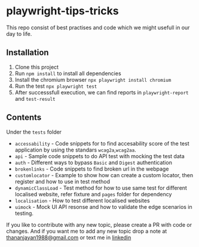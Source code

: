 # playwright-tips-tricks
This repo consist of best practises and code which we might usefull in our day to life.

## Installation
1. Clone this project
2. Run `npm install` to install all dependencies
3. Install the chromium browser `npx playwright install chromium`
4. Run the test `npx playwright test`
5. After successsfull execution, we can find reports in `playwright-report` and `test-result` 


## Contents

Under the `tests` folder
* `accessability` - Code snippets for to find accesability score of the test application by using the standars `wcag2a`,`wcag2aa`.
* `api` - Sample code snippets to do API test with mocking the test data
* `auth` - Different ways to bypass `Basic` and `Digest` authentication
* `brokenlinks` - Code snippets to find broken url in the webpage
* `customlocator` - Example to show how can create a custom locator, then register and how to use in test method
*  `dynamicClassLoad` - Test method for how to use same test for different localised website, refer fixture and `pages` folder for dependency
* `localisation` - How to test different localised websites
* `uimock` - Mock UI API resonse and how to validate the edge scenarios in testing.



If you like to contribute with any new topic, please create a PR with code or changes. And if you want me to add any new topic drop a note at thananjayan1988@gmail.com or text me in [linkedin](https://www.linkedin.com/in/thananjayan-rajasekaran/)
